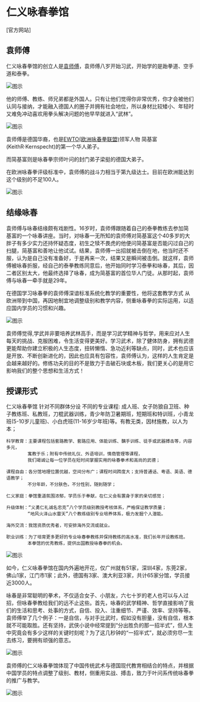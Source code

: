 # 仁义咏春拳馆

[官方网站]

##  袁师傅

仁义咏春拳馆的创立人是[袁师傅](http://www.renyi1893.com/instructors/)，袁师傅八岁开始习武，开始学的是跆拳道、空手道和泰拳。

![图示](http://www.renyi1893.com/upload/images/20180723_231025.jpg)

他的师傅、教练、师兄弟都是外国人。只有让他们觉得你非常优秀，你才会被他们认同与接纳，才能融入德国人的圈子并拥有社会地位，所以身材比较矮小、年轻时又难免冲动喜欢用拳头解决问题的他早早就进入“武林”。

![图示](http://www.renyi1893.com/upload/images/20140826_164729.jpg)

袁师傅是德国华裔，也是[EWTO(欧洲咏春拳联盟)](https://www.wingtsunwelt.com/?language=en)领军人物 简基富(KeithR·Kernspecht)的第一个华人弟子。

而简基富则是咏春拳宗师叶问的封门弟子梁挺的德国大弟子。

在欧洲咏春拳评级标准中，袁师傅的战斗力相当于第九级达士。目前在欧洲能达到这个级别的不足100人。

![图示](http://www.renyi1893.com/upload/images/20180723_231256.jpg)

## 结缘咏春

袁师傅与咏春结缘颇有戏剧性。16岁时，袁师傅跟随着自己的泰拳教练去参加简基富的一个咏春讲座。当时，对咏春一无所知的袁师傅对简基富这个40多岁的大胖子有多少实力还持怀疑态度，初生之犊不畏虎的他便问简基富是否能闪过自己的扫腿，简基富和善地让他试试。结果，袁师傅一出招就被击倒在地，他当时还不服，认为是自己没有准备好，于是再来一次，结果又是瞬间被击倒。就这样，袁师傅被咏春折服，经自己的泰拳教练同意后，他开始同时学习泰拳和咏春，其后，因二者区别太大，他最终选择了咏春，成为简基富的首位华人门徒。从那时起，袁师傅与咏春一牵手就是29年。

在德国学习咏春拳的袁师傅深谙标准系统化教学的重要性，他将这套教学方式 从欧洲带到中国，再因地制宜地调整级别和教学内容，侧重咏春拳的实际运用，以适应国内学员的习惯和兴趣。

![图示](http://static.tongnianya.vip/WechatIMG63.jpeg)

袁师傅觉得,学武并非要培养武林高手，而是学习武学精神与哲学，用来应对人生每天的挑战、克服困难，令生活变得更美好。学习武术，除了健体防身，拥有武德更能帮助你建立积极的人生态度，扭转懒惰、急功近利等缺点，同时，武术也应该是开放、不断创新进化的，因此也应具有包容性，袁师傅认为，这样的人生肯定是会越来越好的。修练功夫的目的不是致力于击破石块或木板，我们更关心的是用它影响我们的整个思想和生活方式！

## 授课形式

仁义咏春拳馆 针对不同群体分设 不同的专业课程: 成人班、女子防狼自卫班、种子教练班、私教班，刀棍武器训练，青少年防卫暑期班，短期班和特训班，小青龙班(5-10岁儿童班)、小白虎班(11-16岁少年班)等。有教无类，因材施教，以人为本；

```
科学教育：主要课程包括套路教学、套路应用、体能训练、黐手训练、徒手或武器搏击等，内容多元，
        寓教于乐；附有中传统礼仪、外语培训，情商管理等课程，
        我们竭诚让每一位学员在短时间掌握实用的咏春拳术和高尚的武德；

课程自由：各分馆地理位置优越，空间分布广；课程时间跨度大；支持普通话、粤语、英语、德语教学；
        不分年龄，不分肤色，不分性别，随到随学；

仁义家庭：拳馆重道氛围浓郁，学员乐于奉献，在仁义会有置身于家的亲切感觉；

升级体制：“义勇仁礼诚名忠克”八个学员级别教授考核体系，严格保证教学质量；
        “地风火泽山水雷天”八个教练级别专业培养体系，极力发掘个人潜能。

海外交流：我馆资质优秀者，可安排海外交流或就业。

职业训练：为了培育更多更好的专业咏春拳教练并保持教练的高水准，我们长年开设教练班。
        本拳馆的优秀教练，提供出国教授咏春拳的机会。
```

![图示](http://static.tongnianya.vip/WechatIMG70.jpeg)

如今，仁义咏春拳馆在国内外遍地开花，仅广州就有51家，深圳4家，东莞2家，佛山1家，江门市1家；此外，德国有3家、澳大利亚3家，共计65家分馆，学员接近3000人。

咏春是非常聪明的拳术，不仅适合女子、小朋友，六七十岁的老人也可以与人过招，但咏春拳教给我们的远不止这些。首先，咏春的武学精神、哲学直接影响了我们的生活和思考、处事的方式，自信、投入、注重细节、严谨、效率、坚持等等。袁师傅举了几个例子：一是自信，与对手比武时，假如没有胆量，没有自信，根本就不可能取胜。还有坚持，武侠小说中经常提到“分出胜负的那一招半式”，但人生中究竟会有多少这样的关键时刻呢？为了这几秒钟的“一招半式”，就必须穷尽一生去练习，要拥有顽强的意志。

![图示](http://static.tongnianya.vip/WechatIMG64.jpeg)

袁师傅的仁义咏春拳馆体现了中国传统武术与德国现代教育相结合的特点，并根据中国学员的特点调整了级别、教材，侧重用实战、搏击，致力于叶问系传统咏春拳的推广与教学。

![图示](http://static.tongnianya.vip/WechatIMG65.jpeg)
